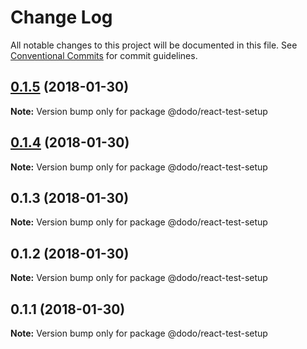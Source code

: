 # Change Log

All notable changes to this project will be documented in this file.
See [Conventional Commits](https://conventionalcommits.org) for commit guidelines.

<a name="0.1.5"></a>
## [0.1.5](https://bitbucket.isobaraustralia.com/scm/~adrian.bonnici/dodo-packages-monorepo/compare/@dodo/react-test-setup@0.1.4...@dodo/react-test-setup@0.1.5) (2018-01-30)




**Note:** Version bump only for package @dodo/react-test-setup

<a name="0.1.4"></a>
## [0.1.4](https://bitbucket.isobaraustralia.com/scm/~adrian.bonnici/dodo-packages-monorepo/compare/@dodo/react-test-setup@0.1.3...@dodo/react-test-setup@0.1.4) (2018-01-30)




**Note:** Version bump only for package @dodo/react-test-setup

<a name="0.1.3"></a>
## 0.1.3 (2018-01-30)




**Note:** Version bump only for package @dodo/react-test-setup

<a name="0.1.2"></a>
## 0.1.2 (2018-01-30)




**Note:** Version bump only for package @dodo/react-test-setup

<a name="0.1.1"></a>
## 0.1.1 (2018-01-30)




**Note:** Version bump only for package @dodo/react-test-setup
